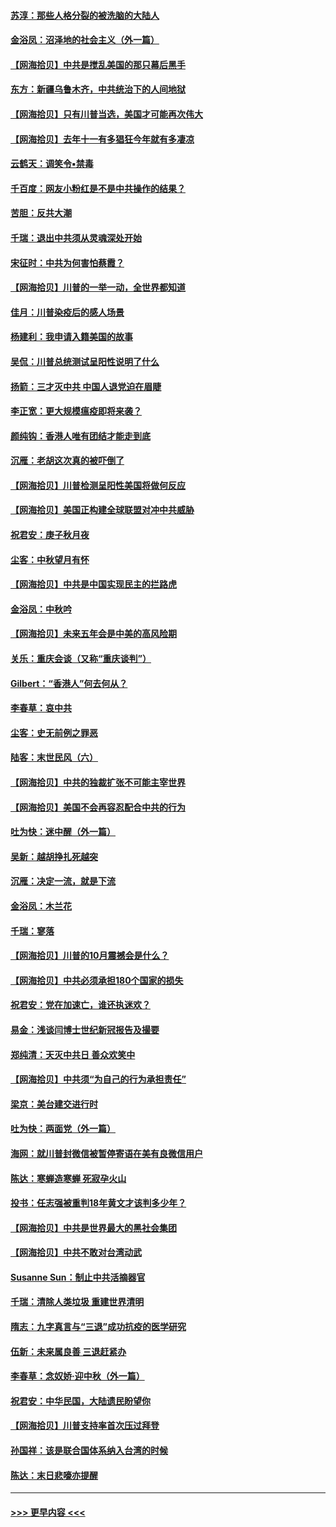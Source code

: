 #### [苏淳：那些人格分裂的被洗脑的大陆人](../pages/nsc993/n12467858.md?t=10120651) 
#### [金浴凤：沼泽地的社会主义（外一篇）](../pages/nsc993/n12467792.md?t=10120651) 
#### [【网海拾贝】中共是搅乱美国的那只幕后黑手](../pages/nsc993/n12467700.md?t=10120651) 
#### [东方：新疆乌鲁木齐，中共统治下的人间地狱](../pages/nsc993/n12466075.md?t=10120651) 
#### [【网海拾贝】只有川普当选，美国才可能再次伟大](../pages/nsc993/n12466013.md?t=10120651) 
#### [【网海拾贝】去年十一有多猖狂今年就有多凄凉](../pages/nsc993/n12463649.md?t=10120651) 
#### [云鹤天：调笑令▪禁毒](../pages/nsc993/n12462975.md?t=10120651) 
#### [千百度：网友小粉红是不是中共操作的结果？](../pages/nsc993/n12461025.md?t=10120651) 
#### [苦胆：反共大潮](../pages/nsc993/n12459469.md?t=10120651) 
#### [千瑞：退出中共须从灵魂深处开始](../pages/nsc993/n12459437.md?t=10120651) 
#### [宋征时：中共为何害怕蔡霞？](../pages/nsc993/n12459097.md?t=10120651) 
#### [【网海拾贝】川普的一举一动，全世界都知道](../pages/nsc993/n12458825.md?t=10120651) 
#### [佳月：川普染疫后的感人场景](../pages/nsc993/n12456994.md?t=10120651) 
#### [杨建利：我申请入籍美国的故事](../pages/nsc993/n12455635.md?t=10120651) 
#### [吴侃：川普总统测试呈阳性说明了什么](../pages/nsc993/n12451869.md?t=10120651) 
#### [扬箭：三才灭中共 中国人退党迫在眉睫](../pages/nsc993/n12451842.md?t=10120651) 
#### [李正宽：更大规模瘟疫即将来袭？](../pages/nsc993/n12451455.md?t=10120651) 
#### [颜纯钩：香港人唯有团结才能走到底](../pages/nsc993/n12450870.md?t=10120651) 
#### [沉雁：老胡这次真的被吓倒了](../pages/nsc993/n12449796.md?t=10120651) 
#### [【网海拾贝】川普检测呈阳性美国将做何反应](../pages/nsc993/n12449042.md?t=10120651) 
#### [【网海拾贝】美国正构建全球联盟对冲中共威胁](../pages/nsc993/n12446580.md?t=10120651) 
#### [祝君安：庚子秋月夜](../pages/nsc993/n12445870.md?t=10120651) 
#### [尘客：中秋望月有怀](../pages/nsc993/n12444632.md?t=10120651) 
#### [【网海拾贝】中共是中国实现民主的拦路虎](../pages/nsc993/n12443573.md?t=10120651) 
#### [金浴凤：中秋吟](../pages/nsc993/n12441773.md?t=10120651) 
#### [【网海拾贝】未来五年会是中美的高风险期](../pages/nsc993/n12440760.md?t=10120651) 
#### [关乐：重庆会谈（又称“重庆谈判”）](../pages/nsc993/n12437525.md?t=10120651) 
#### [Gilbert：“香港人”何去何从？](../pages/nsc993/n12435894.md?t=10120651) 
#### [李春草：哀中共](../pages/nsc993/n12435874.md?t=10120651) 
#### [尘客：史无前例之罪恶](../pages/nsc993/n12435762.md?t=10120651) 
#### [陆客：末世民风（六）](../pages/nsc993/n12435354.md?t=10120651) 
#### [【网海拾贝】中共的独裁扩张不可能主宰世界](../pages/nsc993/n12435151.md?t=10120651) 
#### [【网海拾贝】美国不会再容忍配合中共的行为](../pages/nsc993/n12433808.md?t=10120651) 
#### [吐为快：迷中醒（外一篇）](../pages/nsc993/n12433585.md?t=10120651) 
#### [吴新：越胡挣扎死越突](../pages/nsc993/n12433562.md?t=10120651) 
#### [沉雁：决定一流，就是下流](../pages/nsc993/n12432128.md?t=10120651) 
#### [金浴凤：木兰花](../pages/nsc993/n12432124.md?t=10120651) 
#### [千瑞：寥落](../pages/nsc993/n12432071.md?t=10120651) 
#### [【网海拾贝】川普的10月震撼会是什么？](../pages/nsc993/n12431624.md?t=10120651) 
#### [【网海拾贝】中共必须承担180个国家的损失](../pages/nsc993/n12428893.md?t=10120651) 
#### [祝君安：党在加速亡，谁还执迷欢？](../pages/nsc993/n12428652.md?t=10120651) 
#### [易金：浅谈闫博士世纪新冠报告及撮要](../pages/nsc993/n12426822.md?t=10120651) 
#### [郑纯清：天灭中共日 善众欢笑中](../pages/nsc993/n12426784.md?t=10120651) 
#### [【网海拾贝】中共须“为自己的行为承担责任”](../pages/nsc993/n12426067.md?t=10120651) 
#### [梁京：美台建交进行时](../pages/nsc993/n12424066.md?t=10120651) 
#### [吐为快：两面党（外一篇）](../pages/nsc993/n12424043.md?t=10120651) 
#### [海网：就川普封微信被暂停寄语在美有良微信用户](../pages/nsc993/n12424021.md?t=10120651) 
#### [陈达：寒蝉造寒蝉 死寂孕火山](../pages/nsc993/n12423958.md?t=10120651) 
#### [投书：任志强被重判18年黄文才该判多少年？](../pages/nsc993/n12423672.md?t=10120651) 
#### [【网海拾贝】中共是世界最大的黑社会集团](../pages/nsc993/n12423543.md?t=10120651) 
#### [【网海拾贝】中共不敢对台湾动武](../pages/nsc993/n12421418.md?t=10120651) 
#### [Susanne Sun：制止中共活摘器官](../pages/nsc993/n12419654.md?t=10120651) 
#### [千瑞：清除人类垃圾 重建世界清明](../pages/nsc993/n12419414.md?t=10120651) 
#### [隋志：九字真言与“三退”成功抗疫的医学研究](../pages/nsc993/n12419248.md?t=10120651) 
#### [伍新：未来属良善 三退赶紧办](../pages/nsc993/n12418496.md?t=10120651) 
#### [李春草：念奴娇·迎中秋（外一篇）](../pages/nsc993/n12418465.md?t=10120651) 
#### [祝君安：中华民国，大陆遗民盼望你](../pages/nsc993/n12418089.md?t=10120651) 
#### [【网海拾贝】川普支持率首次压过拜登](../pages/nsc993/n12418050.md?t=10120651) 
#### [孙国祥：该是联合国体系纳入台湾的时候](../pages/nsc993/n12417369.md?t=10120651) 
#### [陈达：末日悲嚎亦提醒](../pages/nsc993/n12416736.md?t=10120651) 

----
#### [ >>> 更早内容 <<< ](../indexes/nsc993-earlier.md)
